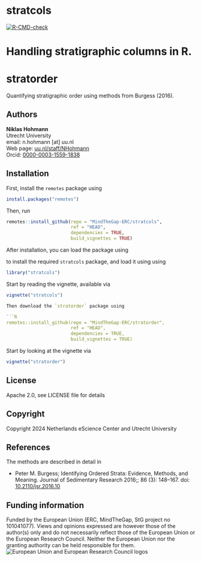 
# stratcols

  [![R-CMD-check](https://github.com/MindTheGap-ERC/stratcols/actions/workflows/R-CMD-check.yaml/badge.svg)](https://github.com/MindTheGap-ERC/stratcols/actions/workflows/R-CMD-check.yaml)

Handling stratigraphic columns in R.
=======
# stratorder

Quantifying stratigraphic order using methods from Burgess (2016).


## Authors

__Niklas Hohmann__  
Utrecht University  
email: n.hohmann [at] uu.nl  
Web page: [uu.nl/staff/NHohmann](https://www.uu.nl/staff/NHHohmann)  
Orcid: [0000-0003-1559-1838](https://orcid.org/0000-0003-1559-1838)

## Installation

First, install the `remotes` package using

```R
install.packages("remotes")
```

Then, run

```R
remotes::install_github(repo = "MindTheGap-ERC/stratcols",
                        ref = "HEAD",
                        dependencies = TRUE,
                        build_vignettes = TRUE)
```


After installation, you can load the package using

to install the required `stratcols` package, and load it using using


```R
library("stratcols")
```


Start by reading the vignette, available via

```R
vignette("stratcols")

Then download the `stratorder` package using

```R
remotes::install_github(repo = "MindTheGap-ERC/stratorder",
                        ref = "HEAD",
                        dependencies = TRUE,
                        build_vignettes = TRUE)
```

Start by looking at the vignette via

```R
vignette("stratorder")

```

## License

Apache 2.0, see LICENSE file for details

## Copyright

Copyright 2024 Netherlands eScience Center and Utrecht University



## References

The methods are described in detail in

* Peter M. Burgess; Identifying Ordered Strata: Evidence, Methods, and Meaning. Journal of Sedimentary Research 2016;; 86 (3): 148–167. doi: [10.2110/jsr.2016.10](https://doi.org/10.2110/jsr.2016.10)


## Funding information

Funded by the European Union (ERC, MindTheGap, StG project no 101041077). Views and opinions expressed are however those of the author(s) only and do not necessarily reflect those of the European Union or the European Research Council. Neither the European Union nor the granting authority can be held responsible for them.
![European Union and European Research Council logos](https://erc.europa.eu/sites/default/files/2023-06/LOGO_ERC-FLAG_FP.png)

